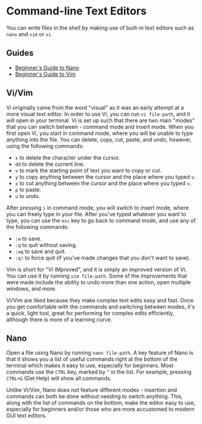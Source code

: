 # Command-line Text Editors

You can write files in the shell by making use of built-in text editors such as `nano` and `vim` or `vi`.

## Guides

* [Beginner's Guide to Nano](https://www.howtogeek.com/howto/42980/the-beginners-guide-to-nano-the-linux-command-line-text-editor/)
* [Beginner's Guide to Vim](https://www.linux.com/training-tutorials/vim-101-beginners-guide-vim/)

## Vi/Vim

Vi originally came from the word "visual" as it was an early attempt at a more visual text editor. In order to use Vi, you can run `vi file-path`, and it will open in your terminal. Vi is set up such that there are two main "modes" that you can switch between - command mode and insert mode. When you first open Vi, you start in command mode, where you will be unable to type anything into the file. You can delete, copy, cut, paste, and undo, however, using the following commands:

- `x` to delete the character under the cursor.
- `dd` to delete the current line.
- `v` to mark the starting point of text you want to copy or cut.
- `y` to copy anything between the cursor and the place where you typed `v`.
- `x` to cut anything between the cursor and the place where you typed `v`.
- `p` to paste.
- `u` to undo.

After pressing `i` in command mode, you will switch to insert mode, where you can freely type in your file. After you've typed whatever you want to type, you can use the `esc` key to go back to command mode, and use any of the following commands:

- `:w` to save.
- `:q` to quit without saving.
- `:wq` to save and quit.
- `:q!` to force quit (if you've made changes that you don't want to save).

Vim is short for "Vi IMproved", and it is simply an improved version of Vi. You can use it by running `vim file-path`. Some of the improvements that were made include the ability to undo more than one action, open multiple windows, and more.

Vi/Vim are liked because they make complex text edits easy and fast. Once you get comfortable with the commands and switching between modes, it's a quick, light tool, great for performing for complex edits efficiently, although there is more of a learning curve.

## Nano

Open a file using Nano by running `nano file-path`. A key feature of Nano is that it shows you a list of useful commands right at the bottom of the terminal which makes it easy to use, especially for beginners. Most commands use the `CTRL` key, marked by `^` in the list. For example, pressing `CTRL+G` (Get Help) will show all commands.

Unlike Vi/Vim, Nano does not feature different modes - insertion and commands can both be done without needing to switch anything. This, along with the list of commands on the bottom, make the editor easy to use, especially for beginners and/or those who are more accustomed to modern GUI text editors.